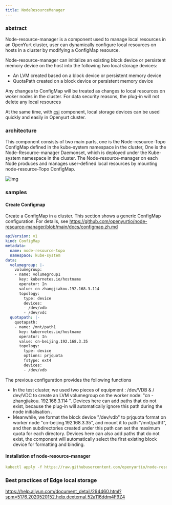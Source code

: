 ```yaml
---
title: NodeResourceManager
---
```


### abstract

Node-resource-manager is a component used to manage local resources in an OpenYurt cluster, user can dynamically configure local resources on hosts in a cluster by modifying a ConfigMap resource.



 Node-resource-manager can initialize an existing block device or persistent memory device on the host into the following two local storage devices:

- An LVM created based on a block device or persistent memory device
- QuotaPath created on a block device or persistent memory device

Any changes to ConfigMap will be treated as changes to local resources on woker nodes in the cluster. For data security reasons, the plug-in will not delete any local resources


At the same time, with [csi](https://github.com/kubernetes-sigs/alibaba-cloud-csi-driver) component, local storage devices can be used quickly and easily in Openyurt cluster.


### architecture

 
 
 This component consists of two main parts, one is the Node-resource-Topo ConfigMap defined in the kube-system namespace in the cluster, One is the Node-Resource-manager Daemonset, which is deployed under the Kube-system namespace in the cluster. The Node-resource-manager on each Node produces and manages user-defined local resources by mounting node-resource-Topo ConfigMap.

![img](../../static/img/docs/core-concepts/node-resource-manager.png)


### 

### samples



#### Create Configmap

Create a ConfigMap in a cluster. This section shows a generic ConfigMap configuration. For details, see
https://github.com/openyurtio/node-resource-manager/blob/main/docs/configmap.zh.md

```yaml
apiVersion: v1
kind: ConfigMap
metadata:
  name: node-resource-topo
  namespace: kube-system
data:
  volumegroup: |-
    volumegroup:
    - name: volumegroup1
      key: kubernetes.io/hostname
      operator: In
      value: cn-zhangjiakou.192.168.3.114
      topology:
        type: device
        devices:
        - /dev/vdb
        - /dev/vdc
  quotapath: |-
    quotapath:
    - name: /mnt/path1
      key: kubernetes.io/hostname
      operator: In
      value: cn-beijing.192.168.3.35
      topology:
        type: device
        options: prjquota
        fstype: ext4
        devices:
        - /dev/vdb
```



The previous configuration provides the following functions

- In the test cluster,  we used two pieces of equipment : /dev/VDB & / dev/VDC  to create an LVM volumegroup on the worker node: "cn - zhangjiakou. 192.168.3.114 ".  Devices here can add paths that do not exist,  because the plug-in will automatically ignore this path during the node initialisation .
- Meanwhile, we format the block device "/dev/vdb" to prjquota format on worker node "cn-beijing.192.168.3.35", and  mount it to path "/mnt/path1",  and then subdirectories created under this path can set the maximum quota for each directory. Devices here can also add paths that do not exist, the component will automatically select the first existing block device for formatting and binding. 



#### Installation of node-resource-manager



```yaml
kubectl apply -f https://raw.githubusercontent.com/openyurtio/node-resource-manager/main/deploy/nrm.yaml
```



### Best practices of Edge local storage 



https://help.aliyun.com/document_detail/294460.html?spm=5176.2020520152.help.dexternal.52a116ddm4F9Z4